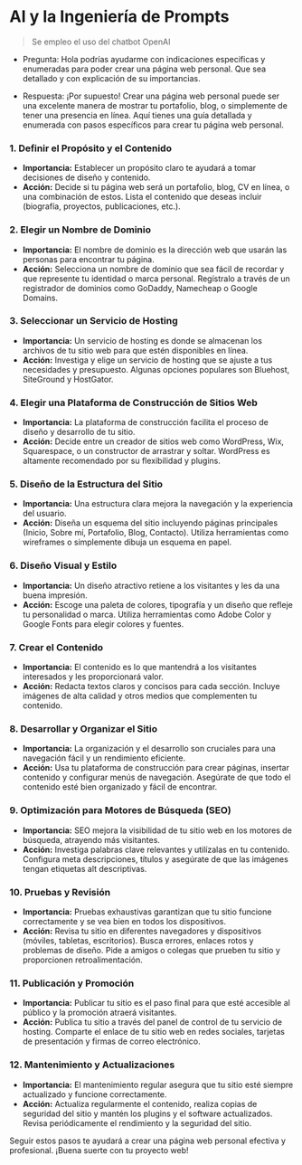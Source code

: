 # AI y la Ingeniería de Prompts

> Se empleo el uso del chatbot OpenAI

* Pregunta: Hola podrías ayudarme con indicaciones especificas y enumeradas para poder crear una página web personal. Que sea detallado y con explicación de su importancias.

* Respuesta: ¡Por supuesto! Crear una página web personal puede ser una excelente manera de mostrar tu portafolio, blog, o simplemente de tener una presencia en línea. Aquí tienes una guía detallada y enumerada con pasos específicos para crear tu página web personal.

### 1. **Definir el Propósito y el Contenido**
   - **Importancia:** Establecer un propósito claro te ayudará a tomar decisiones de diseño y contenido.
   - **Acción:** Decide si tu página web será un portafolio, blog, CV en línea, o una combinación de estos. Lista el contenido que deseas incluir (biografía, proyectos, publicaciones, etc.).

### 2. **Elegir un Nombre de Dominio**
   - **Importancia:** El nombre de dominio es la dirección web que usarán las personas para encontrar tu página.
   - **Acción:** Selecciona un nombre de dominio que sea fácil de recordar y que represente tu identidad o marca personal. Regístralo a través de un registrador de dominios como GoDaddy, Namecheap o Google Domains.

### 3. **Seleccionar un Servicio de Hosting**
   - **Importancia:** Un servicio de hosting es donde se almacenan los archivos de tu sitio web para que estén disponibles en línea.
   - **Acción:** Investiga y elige un servicio de hosting que se ajuste a tus necesidades y presupuesto. Algunas opciones populares son Bluehost, SiteGround y HostGator.

### 4. **Elegir una Plataforma de Construcción de Sitios Web**
   - **Importancia:** La plataforma de construcción facilita el proceso de diseño y desarrollo de tu sitio.
   - **Acción:** Decide entre un creador de sitios web como WordPress, Wix, Squarespace, o un constructor de arrastrar y soltar. WordPress es altamente recomendado por su flexibilidad y plugins.

### 5. **Diseño de la Estructura del Sitio**
   - **Importancia:** Una estructura clara mejora la navegación y la experiencia del usuario.
   - **Acción:** Diseña un esquema del sitio incluyendo páginas principales (Inicio, Sobre mí, Portafolio, Blog, Contacto). Utiliza herramientas como wireframes o simplemente dibuja un esquema en papel.

### 6. **Diseño Visual y Estilo**
   - **Importancia:** Un diseño atractivo retiene a los visitantes y les da una buena impresión.
   - **Acción:** Escoge una paleta de colores, tipografía y un diseño que refleje tu personalidad o marca. Utiliza herramientas como Adobe Color y Google Fonts para elegir colores y fuentes.

### 7. **Crear el Contenido**
   - **Importancia:** El contenido es lo que mantendrá a los visitantes interesados y les proporcionará valor.
   - **Acción:** Redacta textos claros y concisos para cada sección. Incluye imágenes de alta calidad y otros medios que complementen tu contenido.

### 8. **Desarrollar y Organizar el Sitio**
   - **Importancia:** La organización y el desarrollo son cruciales para una navegación fácil y un rendimiento eficiente.
   - **Acción:** Usa tu plataforma de construcción para crear páginas, insertar contenido y configurar menús de navegación. Asegúrate de que todo el contenido esté bien organizado y fácil de encontrar.

### 9. **Optimización para Motores de Búsqueda (SEO)**
   - **Importancia:** SEO mejora la visibilidad de tu sitio web en los motores de búsqueda, atrayendo más visitantes.
   - **Acción:** Investiga palabras clave relevantes y utilízalas en tu contenido. Configura meta descripciones, títulos y asegúrate de que las imágenes tengan etiquetas alt descriptivas.

### 10. **Pruebas y Revisión**
   - **Importancia:** Pruebas exhaustivas garantizan que tu sitio funcione correctamente y se vea bien en todos los dispositivos.
   - **Acción:** Revisa tu sitio en diferentes navegadores y dispositivos (móviles, tabletas, escritorios). Busca errores, enlaces rotos y problemas de diseño. Pide a amigos o colegas que prueben tu sitio y proporcionen retroalimentación.

### 11. **Publicación y Promoción**
   - **Importancia:** Publicar tu sitio es el paso final para que esté accesible al público y la promoción atraerá visitantes.
   - **Acción:** Publica tu sitio a través del panel de control de tu servicio de hosting. Comparte el enlace de tu sitio web en redes sociales, tarjetas de presentación y firmas de correo electrónico.

### 12. **Mantenimiento y Actualizaciones**
   - **Importancia:** El mantenimiento regular asegura que tu sitio esté siempre actualizado y funcione correctamente.
   - **Acción:** Actualiza regularmente el contenido, realiza copias de seguridad del sitio y mantén los plugins y el software actualizados. Revisa periódicamente el rendimiento y la seguridad del sitio.

Seguir estos pasos te ayudará a crear una página web personal efectiva y profesional. ¡Buena suerte con tu proyecto web!